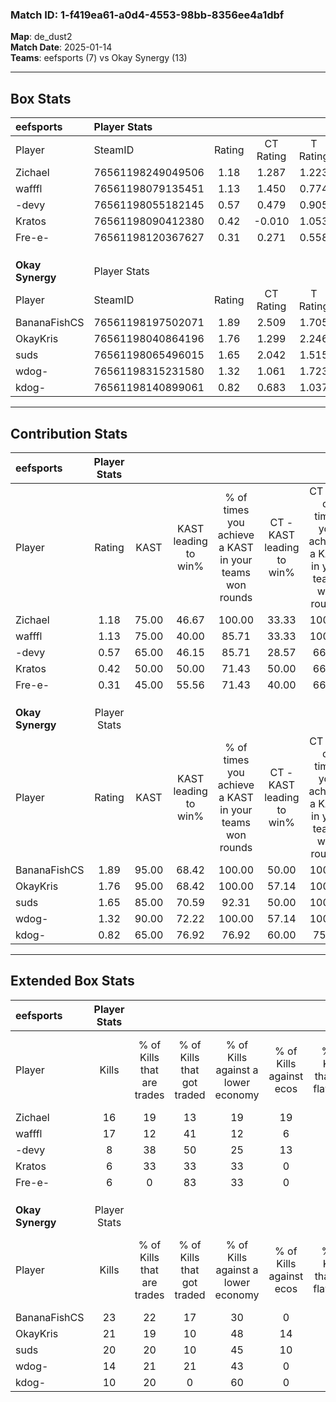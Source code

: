### Match ID: 1-f419ea61-a0d4-4553-98bb-8356ee4a1dbf  
**Map**: de_dust2  
**Match Date**: 2025-01-14  
**Teams**: eefsports (7) vs Okay Synergy (13)  

---  

## Box Stats  

| **eefsports**    | Player Stats      |        |           |          |       |       |       |         |        |      |     |
| :- | :- | :-: | :-: | :-: | :-: | :-: | :-: | :-: | :-: | :-: | :-: |
| Player           | SteamID           | Rating | CT Rating | T Rating | KAST  |  ADR  | Kills | Assists | Deaths | K/D  | HS% |
| Zichael          | 76561198249049506 |  1.18  |   1.287   |  1.223   | 75.00 | 85.1  |  16   |    7    |   16   | 1.00 | 62  |
| wafffl           | 76561198079135451 |  1.13  |   1.450   |  0.774   | 75.00 | 80.5  |  17   |    1    |   18   | 0.94 | 52  |
| -devy            | 76561198055182145 |  0.57  |   0.479   |  0.905   | 65.00 | 46.1  |   8   |    4    |   18   | 0.44 | 37  |
| Kratos           | 76561198090412380 |  0.42  |  -0.010   |  1.053   | 50.00 | 56.1  |   6   |    6    |   18   | 0.33 | 33  |
| Fre-e-           | 76561198120367627 |  0.31  |   0.271   |  0.558   | 45.00 | 39.5  |   6   |    2    |   18   | 0.33 | 50  |
|                  |                   |        |           |          |       |       |       |         |        |      |     |
|                  |                   |        |           |          |       |       |       |         |        |      |     |
|                  |                   |        |           |          |       |       |       |         |        |      |     |
| **Okay Synergy** | Player Stats      |        |           |          |       |       |       |         |        |      |     |
| Player           | SteamID           | Rating | CT Rating | T Rating | KAST  |  ADR  | Kills | Assists | Deaths | K/D  | HS% |
| BananaFishCS     | 76561198197502071 |  1.89  |   2.509   |  1.705   | 95.00 | 109.1 |  23   |    7    |   9    | 2.56 | 47  |
| OkayKris         | 76561198040864196 |  1.76  |   1.299   |  2.246   | 95.00 | 107.2 |  21   |    4    |   10   | 2.10 | 57  |
| suds             | 76561198065496015 |  1.65  |   2.042   |  1.515   | 85.00 | 100.3 |  20   |    9    |   10   | 2.00 | 45  |
| wdog-            | 76561198315231580 |  1.32  |   1.061   |  1.723   | 90.00 | 81.6  |  14   |    6    |   11   | 1.27 | 85  |
| kdog-            | 76561198140899061 |  0.82  |   0.683   |  1.037   | 65.00 | 54.3  |  10   |    4    |   13   | 0.77 | 30  |
---  

## Contribution Stats  

| **eefsports**    | Player Stats |       |                      |                                                        |                           |                                                             |                          |                                                            |
| :- | :-: | :-: | :-: | :-: | :-: | :-: | :-: | :-: |
| Player           |    Rating    | KAST  | KAST leading to win% | % of times you achieve a KAST in your teams won rounds | CT - KAST leading to win% | CT - % of times you achieve a KAST in your teams won rounds | T - KAST leading to win% | T - % of times you achieve a KAST in your teams won rounds |
| Zichael          |     1.18     | 75.00 |        46.67         |                         100.00                         |           33.33           |                           100.00                            |          66.67           |                           100.00                           |
| wafffl           |     1.13     | 75.00 |        40.00         |                         85.71                          |           33.33           |                           100.00                            |          50.00           |                           75.00                            |
| -devy            |     0.57     | 65.00 |        46.15         |                         85.71                          |           28.57           |                            66.67                            |          66.67           |                           100.00                           |
| Kratos           |     0.42     | 50.00 |        50.00         |                         71.43                          |           50.00           |                            66.67                            |          50.00           |                           75.00                            |
| Fre-e-           |     0.31     | 45.00 |        55.56         |                         71.43                          |           40.00           |                            66.67                            |          75.00           |                           75.00                            |
|                  |              |       |                      |                                                        |                           |                                                             |                          |                                                            |
|                  |              |       |                      |                                                        |                           |                                                             |                          |                                                            |
|                  |              |       |                      |                                                        |                           |                                                             |                          |                                                            |
| **Okay Synergy** | Player Stats |       |                      |                                                        |                           |                                                             |                          |                                                            |
| Player           |    Rating    | KAST  | KAST leading to win% | % of times you achieve a KAST in your teams won rounds | CT - KAST leading to win% | CT - % of times you achieve a KAST in your teams won rounds | T - KAST leading to win% | T - % of times you achieve a KAST in your teams won rounds |
| BananaFishCS     |     1.89     | 95.00 |        68.42         |                         100.00                         |           50.00           |                           100.00                            |          81.82           |                           100.00                           |
| OkayKris         |     1.76     | 95.00 |        68.42         |                         100.00                         |           57.14           |                           100.00                            |          75.00           |                           100.00                           |
| suds             |     1.65     | 85.00 |        70.59         |                         92.31                          |           50.00           |                           100.00                            |          88.89           |                           88.89                            |
| wdog-            |     1.32     | 90.00 |        72.22         |                         100.00                         |           57.14           |                           100.00                            |          81.82           |                           100.00                           |
| kdog-            |     0.82     | 65.00 |        76.92         |                         76.92                          |           60.00           |                            75.00                            |          87.50           |                           77.78                            |
---  

## Extended Box Stats  

| **eefsports**    | Player Stats |                            |                            |                                    |                         |                              |                                 |        |                             |                                     |                          |                               |                            |
| :- | :-: | :-: | :-: | :-: | :-: | :-: | :-: | :-: | :-: | :-: | :-: | :-: | :-: |
| Player           |    Kills     | % of Kills that are trades | % of Kills that got traded | % of Kills against a lower economy | % of Kills against ecos | % of Kills that are flawless | % of Kills that are close duels | Deaths | % of Deaths that get traded | % of Deaths against a lower economy | % of Deaths against ecos | % of Deaths that are flawless | % of Deaths that are close |
| Zichael          |      16      |             19             |             13             |                 19                 |           19            |              56              |                0                |   16   |             19              |                 13                  |            6             |              50               |             6              |
| wafffl           |      17      |             12             |             41             |                 12                 |            6            |              82              |               12                |   18   |             11              |                 17                  |            11            |              94               |             6              |
| -devy            |      8       |             38             |             50             |                 25                 |           13            |              50              |                0                |   18   |             17              |                 17                  |            11            |              78               |             0              |
| Kratos           |      6       |             33             |             33             |                 33                 |            0            |              67              |                0                |   18   |              0              |                 22                  |            11            |              72               |             11             |
| Fre-e-           |      6       |             0              |             83             |                 33                 |            0            |              67              |                0                |   18   |             17              |                 17                  |            6             |              50               |             0              |
|                  |              |                            |                            |                                    |                         |                              |                                 |        |                             |                                     |                          |                               |                            |
|                  |              |                            |                            |                                    |                         |                              |                                 |        |                             |                                     |                          |                               |                            |
|                  |              |                            |                            |                                    |                         |                              |                                 |        |                             |                                     |                          |                               |                            |
| **Okay Synergy** | Player Stats |                            |                            |                                    |                         |                              |                                 |        |                             |                                     |                          |                               |                            |
| Player           |    Kills     | % of Kills that are trades | % of Kills that got traded | % of Kills against a lower economy | % of Kills against ecos | % of Kills that are flawless | % of Kills that are close duels | Deaths | % of Deaths that get traded | % of Deaths against a lower economy | % of Deaths against ecos | % of Deaths that are flawless | % of Deaths that are close |
| BananaFishCS     |      23      |             22             |             17             |                 30                 |            0            |              57              |                9                |   9    |             56              |                 33                  |            11            |              44               |             0              |
| OkayKris         |      21      |             19             |             10             |                 48                 |           14            |              76              |                0                |   10   |             40              |                 30                  |            0             |              70               |             10             |
| suds             |      20      |             20             |             10             |                 45                 |           10            |              65              |               10                |   10   |             30              |                 30                  |            0             |              60               |             0              |
| wdog-            |      14      |             21             |             21             |                 43                 |            0            |              86              |                0                |   11   |             45              |                 36                  |            0             |              64               |             9              |
| kdog-            |      10      |             20             |             0              |                 60                 |            0            |              70              |                0                |   13   |             23              |                 38                  |            0             |              85               |             0              |
